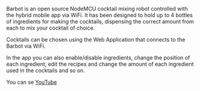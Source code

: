 Barbot is an open source NodeMCU cocktail mixing robot controlled with the hybrid mobile app via WiFi. It has been designed to hold up to 4 bottles of ingredients for making the cocktails, dispensing the correct amount from each to mix your cocktail of choice.

Cocktails can be chosen using the Web Application that connects to the Barbot via WiFi.

In the app you can also enable/disable ingredients, change the position of each ingredient, edit the recipes and change the amount of each ingredient used in the cocktails and so on.

You can se [YouTube](https://youtu.be/c6LF8QEFD2U)
